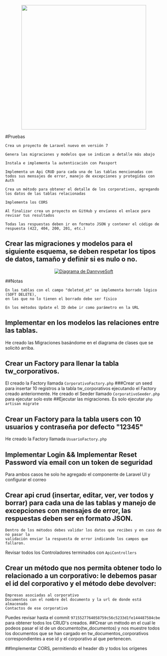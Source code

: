 <p align="center"><a href="https://laravel.com" target="_blank"><img src="https://raw.githubusercontent.com/laravel/art/master/logo-lockup/5%20SVG/2%20CMYK/1%20Full%20Color/laravel-logolockup-cmyk-red.svg" width="400"></a></p>

#Pruebas
```
Crea un proyecto de Laravel nuevo en versión 7

Genera las migraciones y modelos que se indican a detalle más abajo

Instala e implementa la autenticación con Passport

Implementa un Api CRUD para cada una de las tablas mencionadas con todos sus mensajes de error, manejo de excepciones y protegidas con Auth

Crea un método para obtener el detalle de los corporativos, agregando los datos de las tablas relacionadas

Implementa los CORS

Al finalizar crea un proyecto en GitHub y envíanos el enlace para revisar tus resultados

Todas las respuestas deben ir en formato JSON y contener el código de respuesta (422, 404, 200, 201, etc.)

```

## Crear las migraciones y modelos para el siguiente esquema, se deben respetar los tipos de datos, tamaño y definir si es nulo o no.
<p align="center"><a href="https://laravel.com" target="_blank"><img src="https://spark.adobe.com/page/k6qhcWt1Jgfrw/images/68335d2f-880c-4786-8a20-6e30d6463990.png" alt="Diagrama de DannyyeSoft"></a></p>

##Notas
```
En las tablas con el campo "deleted_at" se implementa borrado lógico (SOFT DELETE), 
en las que no lo tienen el borrado debe ser físico

En los métodos Update el ID debe ir como parámetro en la URL
```
## Implementar en los modelos las relaciones entre las tablas.
He creado las Migraciones basándome en el diagrama de clases que se solicitó arriba. 

## Crear un Factory para llenar la tabla tw_corporativos.
El creado la Factory llamada `CorporativoFactory.php`
###Crear un seed para insertar 10 registros a la tabla tw_corporativos ejecutando el Factory creado anteriormente.
He creado el Seeder llamado `CorporativoSeeder.php` para ejecutar solo este 
##Ejecutar las migraciones.
Es solo ejecutar `php artisan migrate`

## Crear un Factory para la tabla users con 10 usuarios y contraseña por defecto "12345"
He creado la Factory llamada `UsuarioFactory.php`
## Implementar Login && Implementar Reset Password vía email con un token de seguridad
Para ambos casos he solo he agregado el componente de Laravel UI y configurar el correo
## Crear api crud (insertar, editar, ver, ver todos y borrar) para cada una de las tablas y manejo de excepciones con mensajes de error, las respuestas deben ser en formato JSON.
```
Dentro de los métodos debes validar los datos que recibes y en caso de no pasar la 
validación enviar la respuesta de error indicando los campos que fallaron.
```
Revisar todos los Controladores terminados con `ApiControllers`

## Crear un método que nos permita obtener todo lo relacionado a un corporativo: le debemos pasar el id del corporativo y el método debe devolver:
```
Empresas asociadas al corporativo
Documentos con el nombre del documento y la url de donde está almacenado
Contactos de ese corporativo
```
Puedes revisar hasta el commit `9715527764058759c56c5233d1fe144487584cbe` para obtener todos los CRUD's creados.
##Crear un método en el cual le podeos pasar el id de un documento(tw_documentos) y nos muestre todos los documentos que se han cargado en tw_documentos_corporativos correspondientes a ese id y el corporativo al que pertenecen.

##Implementar CORS, permitiendo el header db y todos los orígenes

